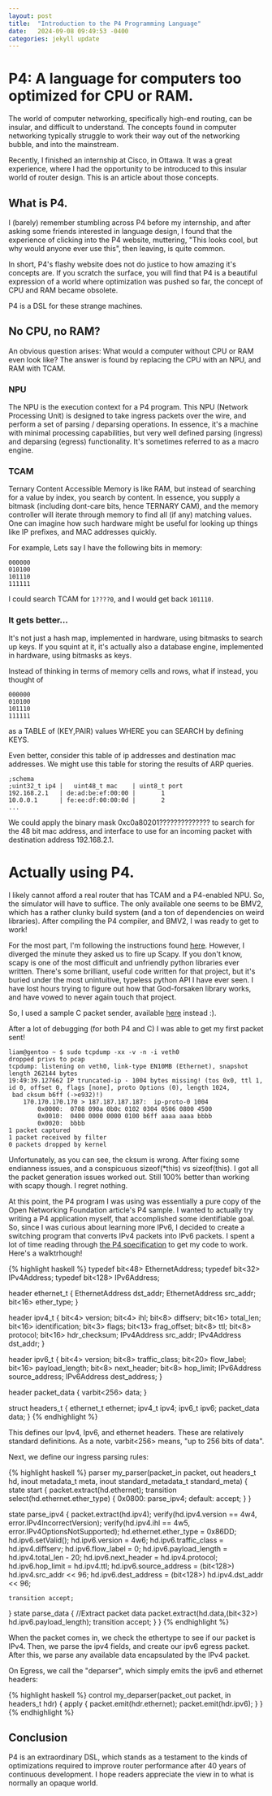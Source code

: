 ```yaml
---
layout: post
title:  "Introduction to the P4 Programming Language"
date:   2024-09-08 09:49:53 -0400
categories: jekyll update
---
```


# P4: A language for computers too optimized for CPU or RAM.

The world of computer networking, specifically high-end routing, can be insular, and difficult to understand. The concepts found in computer networking typically struggle to work their way out of the networking bubble, and into the mainstream.

Recently, I finished an internship at Cisco, in Ottawa. It was a great experience, where I had the opportunity to be introduced to this insular world of router design. This is an article about those concepts. 

## What is P4.

I (barely) remember stumbling across P4 before my internship, and after asking some friends interested in language design, I found that the experience of clicking into the P4 website, muttering, "This looks cool, but why would anyone ever use this", then leaving, is quite common. 

In short, P4's flashy website does not do justice to how amazing it's concepts are. If you scratch the surface, you will find that P4 is a beautiful expression of a world where optimization was pushed so far, the concept of CPU and RAM became obsolete.

P4 is a DSL for these strange machines. 

## No CPU, no RAM?

An obvious question arises: What would a computer without CPU or RAM even look like? The answer is found by replacing the CPU with an NPU, and RAM with TCAM.

### NPU

The NPU is the execution context for a P4 program. This NPU (Network Processing Unit) is designed to take ingress packets over the wire, and perform a set of parsing / deparsing operations. In essence, it's a machine with minimal processing capabilities, but very well defined parsing (ingress) and deparsing (egress) functionality. It's sometimes referred to as a macro engine.

### TCAM

Ternary Content Accessible Memory is like RAM, but instead of searching for a value by index, you search by content. In essence, you supply a bitmask (including dont-care bits, hence TERNARY CAM), and the memory controller will iterate through memory to find all (if any) matching values. One can imagine how such hardware might be useful for looking up things like IP prefixes, and MAC addresses quickly.

For example, Lets say I have the following bits in memory:

```
000000
010100
101110
111111
```

I could search TCAM for `1????0`, and I would get back `101110`. 

### It gets better...

It's not just a hash map, implemented in hardware, using bitmasks to search up
keys. If you squint at it, it's actually also a database engine, implemented in
hardware, using bitmasks as keys. 

Instead of thinking in terms of memory cells and rows, what if instead, you
thought of 

```
000000
010100
101110
111111
```

as a TABLE of (KEY,PAIR) values WHERE you can SEARCH by defining KEYS.

Even better, consider this table of ip addresses and destination mac addresses.
We might use this table for storing the results of ARP queries. 

```
;schema
;uint32_t ip4 |   uint48_t mac    | uint8_t port
192.168.2.1   | de:ad:be:ef:00:00 |       1
10.0.0.1      | fe:ee:df:00:00:0d |       2
...
```

We could apply the binary mask 0xc0a80201?????????????? to search for the 48
bit mac address, and interface to use for an incoming packet with destination address 192.168.2.1. 


# Actually using P4. 

I likely cannot afford a real router that has TCAM and a P4-enabled NPU. So, the simulator will have to suffice. The only available one seems to be BMV2, which has a rather clunky build system (and a ton of dependencies on weird libraries). After compiling the P4 compiler, and BMV2, I was ready to get to work!

For the most part, I'm following the instructions found [here](https://opennetworking.org/news-and-events/blog/getting-started-with-p4/). However, I diverged the minute they asked us to fire up Scapy. If you don't know, scapy is one of the most difficult and unfriendly python libraries ever written. There's some brilliant, useful code written for that project, but it's buried under the most unintuitive, typeless python API I have ever seen. I have lost hours trying to figure out how that God-forsaken library works, and have vowed to never again touch that project.

So, I used a sample C packet sender, available [here](https://gist.github.com/austinmarton/1922600) instead :).

After a lot of debugging (for both P4 and C) I was able to get my first packet sent!

```
liam@gentoo ~ $ sudo tcpdump -xx -v -n -i veth0
dropped privs to pcap
tcpdump: listening on veth0, link-type EN10MB (Ethernet), snapshot length 262144 bytes
19:49:39.127662 IP truncated-ip - 1004 bytes missing! (tos 0x0, ttl 1, id 0, offset 0, flags [none], proto Options (0), length 1024,
 bad cksum b6ff (->e932)!)
    170.170.170.170 > 187.187.187.187:  ip-proto-0 1004
        0x0000:  0708 090a 0b0c 0102 0304 0506 0800 4500
        0x0010:  0400 0000 0000 0100 b6ff aaaa aaaa bbbb
        0x0020:  bbbb
1 packet captured
1 packet received by filter
0 packets dropped by kernel
```

Unfortunately, as you can see, the cksum is wrong. After fixing some endianness issues, and a conspicuous sizeof(*this) vs sizeof(this). I got all the packet generation issues worked out. Still 100% better than working with scapy though. I regret nothing.

At this point, the P4 program I was using was essentially a pure copy of the Open Networking Foundation article's P4 sample. I wanted to actually try writing a P4 application myself, that accomplished some identifiable goal. So, since I was curious about learning more IPv6, I decided to create a switching program that converts IPv4 packets into IPv6 packets. I spent a lot of time reading through [the P4 specification](https://p4.org/p4-spec/docs/P4-16-v1.0.0-spec.html) to get my code to work. Here's a walktrhough!

{% highlight haskell %}
typedef bit<48> EthernetAddress;
typedef bit<32> IPv4Address;
typedef bit<128> IPv6Address;

header ethernet_t {
  EthernetAddress dst_addr;
  EthernetAddress src_addr;
  bit<16>         ether_type;
}

header ipv4_t {
  bit<4>      version;
  bit<4>      ihl;
  bit<8>      diffserv;
  bit<16>     total_len;
  bit<16>     identification;
  bit<3>      flags;
  bit<13>     frag_offset;
  bit<8>      ttl;
  bit<8>      protocol;
  bit<16>     hdr_checksum;
  IPv4Address src_addr;
  IPv4Address dst_addr;
}

header ipv6_t {
  bit<4> version;
  bit<8> traffic_class;
  bit<20> flow_label;
  bit<16> payload_length;
  bit<8> next_header;
  bit<8> hop_limit;
  IPv6Address source_address;
  IPv6Address dest_address;
}

header packet_data {
  varbit<256> data;
}

struct headers_t {
  ethernet_t ethernet;
  ipv4_t      ipv4;
  ipv6_t      ipv6;
  packet_data data;
}
{% endhighlight %}

This defines our Ipv4, Ipv6, and ethernet headers. These are relatively standard definitions. As a note, varbit<256> means, "up to 256 bits of data".

Next, we define our ingress parsing rules:


{% highlight haskell %}
parser my_parser(packet_in packet,
    out headers_t hd,
    inout metadata_t meta,
    inout standard_metadata_t standard_meta)
{
  state start {
    packet.extract(hd.ethernet);
    transition select(hd.ethernet.ether_type) {
      0x0800:  parse_ipv4;
      default: accept;
    }
  }

  state parse_ipv4 {
    packet.extract(hd.ipv4);
    verify(hd.ipv4.version == 4w4, error.IPv4IncorrectVersion);
    verify(hd.ipv4.ihl == 4w5, error.IPv4OptionsNotSupported);
    hd.ethernet.ether_type = 0x86DD;
    hd.ipv6.setValid();
    hd.ipv6.version = 4w6;
    hd.ipv6.traffic_class = hd.ipv4.diffserv;
    hd.ipv6.flow_label = 0;
    hd.ipv6.payload_length = hd.ipv4.total_len - 20;
    hd.ipv6.next_header = hd.ipv4.protocol;
    hd.ipv6.hop_limit = hd.ipv4.ttl;
    hd.ipv6.source_address = (bit<128>) hd.ipv4.src_addr << 96;
    hd.ipv6.dest_address = (bit<128>) hd.ipv4.dst_addr << 96;

    transition accept;
  }
  state parse_data {
    //Extract packet data
    packet.extract(hd.data,(bit<32>) hd.ipv6.payload_length);
    transition accept;
  }
}
{% endhighlight %}

When the packet comes in, we check the ethertype to see if our packet is IPv4. Then, we parse the ipv4 fields, and create our ipv6 egress packet. After this, we parse any available data encapsulated by the IPv4 packet. 


On Egress, we call the "deparser", which simply emits the ipv6 and ethernet headers:


{% highlight haskell %}
control my_deparser(packet_out packet,
    in headers_t hdr)
{
  apply {
    packet.emit(hdr.ethernet);
    packet.emit(hdr.ipv6);
  }
}
{% endhighlight %}

## Conclusion

P4 is an extraordinary DSL, which stands as a testament to the kinds of optimizations required to improve router performance after 40 years of continuous development. I hope readers appreciate the view in to what is normally an opaque world. 
